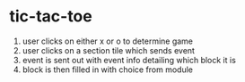 # tic-tac-toe
1. user clicks on either x or o to determine game
2. user clicks on a section tile which sends event
3. event is sent out with event info detailing which block it is
4. block is then filled in with choice from module